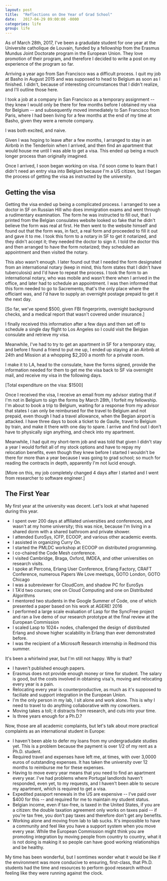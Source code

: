 ```yaml
---
layout: post
title:  "Reflections on One Year of Grad School"
date:   2017-04-29 09:00:00 -0000
categories: life
group: life
---
```


As of March 28th, 2017, I've been a gradudate student for one year at
the Universite catholique de Louvain, funded by a fellowship from the
Erasmus Mundus Joint Doctorate program in the European Union.  They love
promotion of their program, and therefore I decided to write a post on
my experience of the program so far.

Arriving a year ago from San Francisco was a difficult process.  I quit
my job at Basho in August 2015 and was supposed to head to Belgium as
soon as I finished.  I didn't, because of interesting circumstances that
I didn't realize, and I'll outline those here.

I took a job at a company in San Francisco as a temporary assignment --
they knew I would only be there for few months before I obtained my visa
for Belgium -- and subsequently moved immediately to San Francisco from
Paris, where I had been living for a few months at the end of my time at
Basho, given they were a remote company.

I was both excited, and naive.

Given I was hoping to leave after a few months, I arranged to stay in an
Airbnb in the Tenderloin when I arrived, and then find an apartment that
would house me until I was able to get a visa.  This ended up being a
much longer process than originally imagined.

Once I arrived, I soon began working on visa.  I'd soon come to learn
that I didn't need an entry visa into Belgium because I'm a US citizen,
but I began the process of getting the visa as instructed by the
university.

## Getting the visa

Getting the visa ended up being a complicated process.  I arranged to
see a doctor in SF on Russian Hill who does immigration exams and went
through a rudimentary examination.  The form he was instructed to fill
out, that I printed from the Belgian consulates website looked so fake
that he didn't believe the form was real at first.  He then went to the
website himself and found out that the form was, in fact, a real form
and proceeded to fill it out and gave it to me.  I took this form to a
notary in SF to get it notarized, and they didn't accept it; they needed
the doctor to sign it.  I told the doctor this and then arranged to have
the form notarized; they scheduled an appointment and then visited the
notary.

This also wasn't enough.  I later found out that I needed the form
designated from an international notary (keep in mind, this form states
that I didn't have tuberculosis) and I'd have to repeat the process.  I
took the form to an international notary, who was mobile and wasn't
there when I arrived in the office, and later had to schedule an
appointment.  I was then informed that this form needed to go to
Sacremento, that's the only place where the officiant was, and I'd have
to supply an overnight postage prepaid to get it the next day.

[So far, we've spend $500, given FBI fingerprints, overnight background
checks, and a medical report that wasn't covered under insurance.]

I finally received this information after a few days and then set off to
schedule a single day flight to Los Angeles so I could visit the Belgian
consulate and retrieve my visa.

Meanwhile, I've had to try to get an apartment in SF for a temporary
stay, and before I found a friend to put me up, I ended up staying at an
Airbnb at 24th and Mission at a whopping $2,200 a month for a private
room.

I make it to LA, head to the consulate, have the forms signed, provide
the information needed for them to get me the visa back to SF via
overnight mail, and receive my visa in the following days.

[Total expenditure on the visa: $1500]

Once I received the visa, I receive an email from my advisor stating
that if I'm not in Belgium to sign the forms by March 28th, I forfeit my
fellowship.  I'm about to book a trip to Belgium, waiting for a response
from my advisor that states I can only be reimbursed for the travel to
Belgium and not prepaid, even though I had a travel allowance, when the
Begian airport is attacked.  I have three days to book a ticket to de
Gaulle, travel to Belgium by train, and make it there with one day to
spare.  I arrive and find out I don't have to physically sign anything,
and check into my apartment.

Meanwhile, I had quit my short-term job and was told that given I didn't
stay a year I would forfeit all of my stock options and have to repay my
relocation benefits, even though they knew before I started I wouldn't
be there for more than a year because I was going to grad school; so
much for reading the contracts in depth, apparently I'm not lucid
enough.

[More on this, my job completely changed 4 days after I started and I
went from researcher to software engineer.]

## The First Year

My first year at the university was decent.  Let's look at what hapened
during this year.

* I spent over 200 days at affiliated universities and conferences, and
  wasn't at my home university; this was nice, because I'm living in a
  shared dorm with a shared bathroom and private shower.
* I attended EuroSys, ICFP, ECOOP, and various other academic events.
* I assisted in organizing Curry On.
* I started the PMLDC workshop at ECOOP on distributed programming.
* I co-chaired the Code Mesh conference.
* I visited Cambridge, Braga, Oxford, IMDEA, and other universities on
  research visits.
* I spoke at Percona, Erlang User Conference, Erlang Factory, CRAFT
  Conference, numerous Papers We Love meetups, GOTO London, GOTO Chicago
* I was a subreviewer for CloudCom, and shadow PC for EuroSys
* I TA'd two courses; one on Cloud Computing and one on Distributed
  Algorithms
* I mentored two students in the Google Summer of Code, one of which
  presented a paper based on his work at AGERE! 2016
* I performed a large scale evaluation of Lasp for the SyncFree project
  and ran a live demo of our research prototype at the final review at
  the European Commission
* I scaled Lasp to 1024+ nodes, challenged the design of distributed
  Erlang and showe higher scalability in Erlang than ever demonstrated
  before.
* I was the recipient of a Microsoft Research internship in Redmond this
  summer.

It's been a whirlwind year, but I'm still not happy.  Why is that?

* I haven't published enough papers.
* Erasmus does not provide enough money or time for student.  The salary
  is good, but the costs involved in obtaining visa's, moving and
  relocating every year is a pain.
* Relocating every year is counterproductive, as much as it's supposed
  to faciliate and support integration in the European Union.
* I'm the only person in my lab, I sit alone and work alone.  This is
  why I need to travel to do anything collaborative with my coworkers.
* Moving takes a toll; it distracts from research, and cuts into your
  time.
* Is three years enough for a Ph.D.?

Now, those are all academic complaints, but let's talk about more
practical complaints as an international student in Europe:

* I haven't been able to defer my loans from my undergradudate studies
  yet.  This is a problem because the payment is over 1/2 of my rent as
  a Ph.D. student.
* Required travel and expenses have left me, at times, with over 3,0000
  euros of outstanding expenses.  It has taken the university over 12
  months to reimburse me for these expenses.
* Having to move every year means that you need to find an apartment
  every year.  I've had problems where Portugal landlords haven't
  responded, even yet, to my requests, and I haven't been able to secure
  my apartment, which is required to get a visa.
* Expedited passport renewals in the US are expensive -- I've paid over
  $400 for this -- and required for me to maintain my student status.
* Belgian income, even if tax-free, is taxed in the United States, if
  you are a citizen: the double taxation agreement only works on taxes
  paid -- if you're tax free, you don't pay taxes and therefore don't
  get any benefits.
* Working alone and moving from lab to lab sucks.  It's impossible to
  have a community and feel like you have a support system when you move
  every year.  While the European Commission might think you are
  promoting integration by moving people from country to country, what
  it is not doing is making it so people can have good working
  relationships and be healthy.

My time has been wonderful, but I somtimes wonder what it would be like
if the environment was more conducive to ensuring, first-class, that
Ph.D. students had the time and resources to perform good research
without feeling like they were running against the clock.
